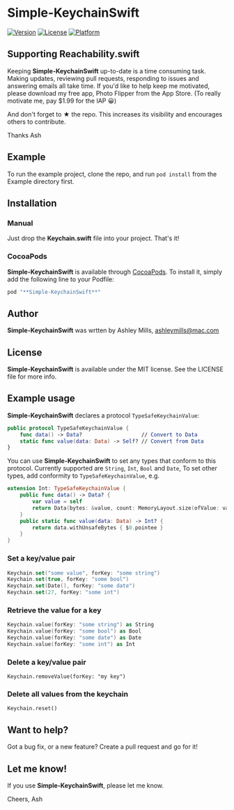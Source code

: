 # **Simple-KeychainSwift**

[![Version](https://img.shields.io/cocoapods/v/**Simple-KeychainSwift**.svg?style=flat)](http://cocoapods.org/pods/**Simple-KeychainSwift**)
[![License](https://img.shields.io/cocoapods/l/**Simple-KeychainSwift**.svg?style=flat)](http://cocoapods.org/pods/**Simple-KeychainSwift**)
[![Platform](https://img.shields.io/cocoapods/p/**Simple-KeychainSwift**.svg?style=flat)](http://cocoapods.org/pods/**Simple-KeychainSwift**)

## Supporting Reachability.swift

Keeping **Simple-KeychainSwift** up-to-date is a time consuming task. Making updates, reviewing pull requests, responding to issues and answering emails all take time. If you'd like to help keep me motivated, please download my free app, Photo Flipper from the App Store. (To really motivate me, pay $1.99 for the IAP 😀)

And don't forget to ★ the repo. This increases its visibility and encourages others to contribute.

Thanks Ash

## Example

To run the example project, clone the repo, and run `pod install` from the Example directory first.

## Installation

### Manual
Just drop the **Keychain.swift** file into your project. That's it!

### CocoaPods
**Simple-KeychainSwift** is available through [CocoaPods](http://cocoapods.org). To install
it, simply add the following line to your Podfile:

```ruby
pod "**Simple-KeychainSwift**"
```

## Author

**Simple-KeychainSwift** was wrtten by Ashley Mills, ashleymills@mac.com

## License

**Simple-KeychainSwift** is available under the MIT license. See the LICENSE file for more info.

## Example usage

**Simple-KeychainSwift** declares a protocol `TypeSafeKeychainValue`:

```swift
public protocol TypeSafeKeychainValue {
    func data() -> Data?                   // Convert to Data
    static func value(data: Data) -> Self? // Convert from Data
}
```

You can use **Simple-KeychainSwift** to set any types that conform to this protocol. Currently supported are `String`, `Int`, `Bool` and `Date`, To set other types, add conformity to `TypeSafeKeychainValue`, e.g.

```swift
extension Int: TypeSafeKeychainValue {
    public func data() -> Data? {
        var value = self
        return Data(bytes: &value, count: MemoryLayout.size(ofValue: value))
    }
    public static func value(data: Data) -> Int? {
        return data.withUnsafeBytes { $0.pointee }
    }
}
```

### Set a key/value pair

```swift
Keychain.set("some value", forKey: "some string")
Keychain.set(true, forKey: "some bool")
Keychain.set(Date(), forKey: "some date")
Keychain.set(27, forKey: "some int")
```

### Retrieve the value for a key

```swift
Keychain.value(forKey: "some string") as String
Keychain.value(forKey: "some bool") as Bool
Keychain.value(forKey: "some date") as Date
Keychain.value(forKey: "some int") as Int
```

### Delete a key/value pair

`Keychain.removeValue(forKey: "my key")`

### Delete all values from the keychain

`Keychain.reset()`

## Want to help?

Got a bug fix, or a new feature? Create a pull request and go for it!

## Let me know!

If you use **Simple-KeychainSwift**, please let me know.

Cheers,
Ash
